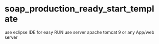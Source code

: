 # soap_production_ready_start_template

use eclipse IDE for easy RUN
use server apache tomcat 9 or any App/web server 